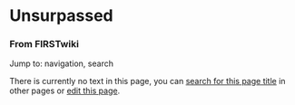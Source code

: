 # Unsurpassed

### From FIRSTwiki

Jump to: navigation, search

There is currently no text in this page, you can [search for this page
title](Special:Search/Unsurpassed "Special:Search/Unsurpassed" ) in
other pages or [edit this
page](http://www.firstwiki.net/index.php?title=Unsurpassed&action=edit
"http://www.firstwiki.net/index.php?title=Unsurpassed&action=edit" ).

